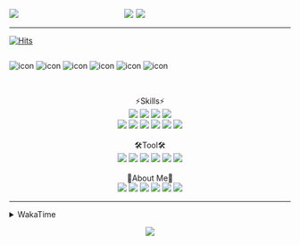 
  
<p align="center">
<img src="https://capsule-render.vercel.app/api?type=Waving&color=timeGradient&height=300&section=header&text=Backend%20Developer&fontSize=90&fontAlignY=30&desc=It's%20My%20World!&descSize=40"/>

<img src="http://mazassumnida.wtf/api/v2/generate_badge?boj=keinetwork" style="float: left;  width: 40%; max-height=100%;"/>
<img src="https://github-readme-stats.vercel.app/api?username=keinetwork&hide=stars&count_private=true&show_icons=true&theme=radical&bg_color=DEG,7F7FD5,86A8E7,91eae4&title_color=fff&text_color=fff" style="float: right;  width: 55%; max-height=100%;"/>
</p>

<!--![Top Langs](https://github-readme-stats.vercel.app/api/top-langs/?username=keinetwork)-->
<!--![김영석's wakatime stats](https://github-readme-stats.vercel.app/api/wakatime?username=keinetwork)-->
---
[![Hits](https://hits.seeyoufarm.com/api/count/incr/badge.svg?url=https%3A%2F%2Fgithub.com%2Fkeinetwork%2Fkeinetwork&count_bg=%2379C83D&title_bg=%23555555&icon=&icon_color=%23E7E7E7&title=hits&edge_flat=false)](https://hits.seeyoufarm.com)

<div style="display: flex; align-items: flex-start;">
<p align="center">
<img src="https://techstack-generator.vercel.app/java-icon.svg" alt="icon" width="65" height="65" />
<img src="https://techstack-generator.vercel.app/js-icon.svg" alt="icon" width="65" height="65" />
<img src="https://techstack-generator.vercel.app/github-icon.svg" alt="icon" width="65" height="65" />
<img src="https://techstack-generator.vercel.app/mysql-icon.svg" alt="icon" width="65" height="65" />
<img src="https://techstack-generator.vercel.app/python-icon.svg" alt="icon" width="65" height="65" />
<img src="https://techstack-generator.vercel.app/prettier-icon.svg" alt="icon" width="65" height="65" />
</p>
</div>

<p align="center">
<br>⚡Skills⚡<br>
<img src="https://img.shields.io/badge/Java-007396?style=flat-square&logo=Java&logoColor=white" />
<img src="https://img.shields.io/badge/Spring-6DB33F?style=flat-square&logo=Spring&logoColor=white" />
<img src="https://img.shields.io/badge/Spring Boot-6DB33F?style=flat-square&logo=SpringBoot&logoColor=white" />
<img src="https://img.shields.io/badge/Python-3776AB?style=flat-square&logo=Python&logoColor=white" /><br>
<img src="https://img.shields.io/badge/Mysql-4479A1?style=flat-square&logo=Mysql&logoColor=white" />
<img src="https://img.shields.io/badge/MariaDB-003545?style=flat-square&logo=MariaDB&logoColor=white" />
<img src="https://img.shields.io/badge/Oracle-F80000?style=flat-square&logo=Oracle&logoColor=white" />
<img src="https://img.shields.io/badge/HTML5-E34F26?style=flat-square&logo=HTML5&logoColor=white" />
<img src="https://img.shields.io/badge/CSS3-1572B6?style=flat-square&logo=CSS3&logoColor=white" />
<img src="https://img.shields.io/badge/Javascript-F7DF1E?style=flat-square&logo=Javascript&logoColor=black" />
<br><br>🛠️Tool🛠️ <br>
<img src="https://img.shields.io/badge/Git-F05032?style=flat-square&logo=Git&logoColor=white" />
<img src="https://img.shields.io/badge/Github-181717?style=flat-square&logo=Github&logoColor=white" />
<img src="https://img.shields.io/badge/Eclipse-2C2255?style=flat-square&logo=Eclipse&logoColor=white" />
<img src="https://img.shields.io/badge/IntelliJ IDEA-000000?style=flat-square&logo=IntelliJIDEA&logoColor=white" />
<img src="https://img.shields.io/badge/Visual Studio Code-007ACC?style=flat-square&logo=VisualStudioCode&logoColor=white" />
<img src="https://img.shields.io/badge/Slack-4A154B?style=flat-square&logo=Slack&logoColor=white" />
<br><br>🥳About Me🥳<br>
<img src="https://img.shields.io/badge/Gmail-EA4335?style=flat-square&logo=Gmail&logoColor=white" />
<img src="https://img.shields.io/badge/KakaoTalk-FFCD00?style=flat-square&logo=KakaoTalk&logoColor=white" />
<img src="https://img.shields.io/badge/Telegram-26A5E4?style=flat-square&logo=Telegram&logoColor=white" />
<img src="https://img.shields.io/badge/Velog-20C997?style=flat-square&logo=Velog&logoColor=white" />
<img src="https://img.shields.io/badge/Notion-000000?style=flat-square&logo=Notion&logoColor=white" />
<img src="https://img.shields.io/badge/Instagram-E4405F?style=flat-square&logo=Instagram&logoColor=white" />
</p>

---

<details>
<summary>WakaTime</summary>
<div markdown="1">

<!--START_SECTION:waka-->
![Code Time](http://img.shields.io/badge/Code%20Time-0%20secs-blue)

![Profile Views](http://img.shields.io/badge/Profile%20Views-101-blue)

**저는 아침형 인간이에요. 🐤** 

```text
🌞 아침         67 commits     █████░░░░░░░░░░░░░░░░░░░░   22.79% 
🌆 낮　         108 commits    █████████░░░░░░░░░░░░░░░░   36.73% 
🌃 저녁         108 commits    █████████░░░░░░░░░░░░░░░░   36.73% 
🌙 밤　         11 commits     █░░░░░░░░░░░░░░░░░░░░░░░░   3.74%

```
📅 **제가 가장 생산적인 날은 화요일이에요.** 

```text
월요일          42 commits     ███░░░░░░░░░░░░░░░░░░░░░░   14.29% 
화요일          58 commits     █████░░░░░░░░░░░░░░░░░░░░   19.73% 
수요일          57 commits     ████░░░░░░░░░░░░░░░░░░░░░   19.39% 
목요일          36 commits     ███░░░░░░░░░░░░░░░░░░░░░░   12.24% 
금요일          49 commits     ████░░░░░░░░░░░░░░░░░░░░░   16.67% 
토요일          19 commits     █░░░░░░░░░░░░░░░░░░░░░░░░   6.46% 
일요일          33 commits     ██░░░░░░░░░░░░░░░░░░░░░░░   11.22%

```


📊 **저는 이번주를 이렇게 시간을 보냈어요.** 

```text
⌚︎ Timezone: Asia/Seoul

💬 프로그래밍 언어들: 
Java                     24 hrs 29 mins      ████████████████████████░   96.69% 
Properties               22 mins             ░░░░░░░░░░░░░░░░░░░░░░░░░   1.47% 
Other                    14 mins             ░░░░░░░░░░░░░░░░░░░░░░░░░   0.94% 
XML                      13 mins             ░░░░░░░░░░░░░░░░░░░░░░░░░   0.89%

🔥 에디터들: 
IntelliJ                 20 hrs 26 mins      ████████████████████░░░░░   80.7% 
Eclipse                  4 hrs 53 mins       ████░░░░░░░░░░░░░░░░░░░░░   19.3%

🐱‍💻 프로젝트들: 
TIL                      20 hrs 25 mins      ████████████████████░░░░░   80.63% 
SpringProject            1 hr 26 mins        █░░░░░░░░░░░░░░░░░░░░░░░░   5.72% 
Chapter02                1 hr 16 mins        █░░░░░░░░░░░░░░░░░░░░░░░░   5.04% 
board-spring-boot-starter58 mins             █░░░░░░░░░░░░░░░░░░░░░░░░   3.83% 
IBATISProject            32 mins             ░░░░░░░░░░░░░░░░░░░░░░░░░   2.14%

💻 운영 체제들: 
Windows                  25 hrs 19 mins      █████████████████████████   100.0%

```

**저는 주로 Java 언어를 사용해요.** 

```text
Java                     3 repos             █████████████████████████   100.0%

```


**타임라인**

![Chart not found](https://raw.githubusercontent.com/keinetwork/keinetwork/main/charts/bar_graph.png) 


 Last Updated on 02/07/2022 18:44:47 UTC
<!--END_SECTION:waka-->
</div>
</details>
<p align="center">
<img src="https://capsule-render.vercel.app/api?section=footer&type=waving&color=timeGradient" />
</p>
